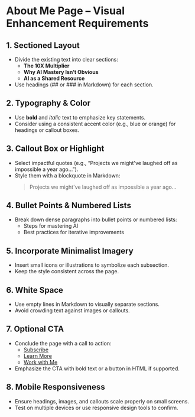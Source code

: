 # About Me Page – Visual Enhancement Requirements

## 1. Sectioned Layout
- Divide the existing text into clear sections:
  - **The 10X Multiplier**  
  - **Why AI Mastery Isn’t Obvious**  
  - **AI as a Shared Resource**  
- Use headings (## or ### in Markdown) for each section.

## 2. Typography & Color
- Use **bold** and *italic* text to emphasize key statements.
- Consider using a consistent accent color (e.g., blue or orange) for headings or callout boxes.

## 3. Callout Box or Highlight
- Select impactful quotes (e.g., “Projects we might've laughed off as impossible a year ago…”).
- Style them with a blockquote in Markdown:
  > Projects we might've laughed off as impossible a year ago…

## 4. Bullet Points & Numbered Lists
- Break down dense paragraphs into bullet points or numbered lists:
  - Steps for mastering AI
  - Best practices for iterative improvements

## 5. Incorporate Minimalist Imagery
- Insert small icons or illustrations to symbolize each subsection.
- Keep the style consistent across the page.

## 6. White Space
- Use empty lines in Markdown to visually separate sections.
- Avoid crowding text against images or callouts.

## 7. Optional CTA
- Conclude the page with a call to action:
  - [Subscribe](#)  
  - [Learn More](#)  
  - [Work with Me](#)
- Emphasize the CTA with bold text or a button in HTML if supported.

## 8. Mobile Responsiveness
- Ensure headings, images, and callouts scale properly on small screens.
- Test on multiple devices or use responsive design tools to confirm.

